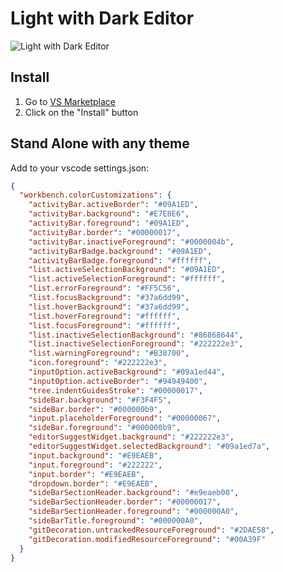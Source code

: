 # Light with Dark Editor

![Light with Dark Editor](https://rawcdn.githack.com/danieloprado/vscode-light-with-dark-editor/4b43713f1cceb8fa9eaee4e27913aeaba1ac949b/assets/print.png)

## Install

1. Go to [VS Marketplace](https://marketplace.visualstudio.com/items?itemName=)
2. Click on the "Install" button

## Stand Alone with any theme

Add to your vscode settings.json:

```json
{
  "workbench.colorCustomizations": {
    "activityBar.activeBorder": "#09A1ED",
    "activityBar.background": "#E7E8E6",
    "activityBar.foreground": "#09A1ED",
    "activityBar.border": "#00000017",
    "activityBar.inactiveForeground": "#0000004b",
    "activityBarBadge.background": "#09A1ED",
    "activityBarBadge.foreground": "#ffffff",
    "list.activeSelectionBackground": "#09A1ED",
    "list.activeSelectionForeground": "#ffffff",
    "list.errorForeground": "#FF5C56",
    "list.focusBackground": "#37a6dd99",
    "list.hoverBackground": "#37a6dd99",
    "list.hoverForeground": "#ffffff",
    "list.focusForeground": "#ffffff",
    "list.inactiveSelectionBackground": "#86868644",
    "list.inactiveSelectionForeground": "#222222e3",
    "list.warningForeground": "#B38700",
    "icon.foreground": "#222222e3",
    "inputOption.activeBackground": "#09a1ed44",
    "inputOption.activeBorder": "#94949400",
    "tree.indentGuidesStroke": "#00000017",
    "sideBar.background": "#F3F4F5",
    "sideBar.border": "#000000b9",
    "input.placeholderForeground": "#00000067",
    "sideBar.foreground": "#000000b9",
    "editorSuggestWidget.background": "#222222e3",
    "editorSuggestWidget.selectedBackground": "#09a1ed7a",
    "input.background": "#E9EAEB",
    "input.foreground": "#222222",
    "input.border": "#E9EAEB",
    "dropdown.border": "#E9EAEB",
    "sideBarSectionHeader.background": "#e9eaeb00",
    "sideBarSectionHeader.border": "#00000017",
    "sideBarSectionHeader.foreground": "#000000A0",
    "sideBarTitle.foreground": "#000000A0",
    "gitDecoration.untrackedResourceForeground": "#2DAE58",
    "gitDecoration.modifiedResourceForeground": "#00A39F"
  }
}
```
